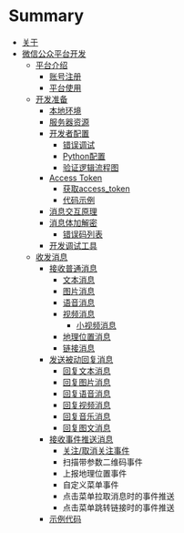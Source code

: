# Summary

* [关于](README.md)
* [微信公众平台开发](chapter1.md)
  * [平台介绍](chapter1/ping-tai-jie-shao.md)
    * [账号注册](chapter1/ping-tai-jie-shao/zhang-hao-zhu-ce.md)
    * [平台使用](chapter1/ping-tai-jie-shao/ping-tai-shi-yong.md)
  * [开发准备](chapter1/kai-shi-kai-fa.md)
    * [本地环境](chapter1/ben-di-huan-jing.md)
    * [服务器资源](chapter1/fu-wu-qi-zi-yuan.md)
    * [开发者配置](chapter1/kai-fa-zhe-pei-zhi.md)
      * [错误调试](chapter1/kai-fa-zhe-pei-zhi/cuo-wu-diao-shi.md)
      * [Python配置](chapter1/kai-fa-zhe-pei-zhi/pythonpei-zhi.md)
      * [验证逻辑流程图](chapter1/kai-fa-zhe-pei-zhi/yan-zheng-luo-ji-liu-cheng-tu.md)
    * [Access Token](chapter1/access-token.md)
      * [获取access\_token](chapter1/access-token/huo-qu-access-token.md)
      * [代码示例](chapter1/access-token/dai-ma-shi-li.md)
    * [消息交互原理](chapter1/xiao-xi-jiao-hu-yuan-li.md)
    * [消息体加解密](chapter1/xiao-xi-ti-jia-jie-mi-shi-xian.md)
      * [错误码列表](chapter1/xiao-xi-ti-jia-jie-mi-shi-xian/cuo-wu-ma-lie-biao.md)
    * [开发调试工具](chapter1/kai-fa-diao-shi-gong-ju.md)
  * [收发消息](chapter1/shou-fa-xiao-xi.md)
    * [接收普通消息](chapter1/shou-fa-xiao-xi/jie-shou-pu-tong-xiao-xi.md)
      * [文本消息](chapter1/shou-fa-xiao-xi/jie-shou-pu-tong-xiao-xi/wen-ben-xiao-xi.md)
      * [图片消息](chapter1/shou-fa-xiao-xi/jie-shou-pu-tong-xiao-xi/tu-pian-xiao-xi.md)
      * [语音消息](chapter1/shou-fa-xiao-xi/jie-shou-pu-tong-xiao-xi/yu-yin-xiao-xi.md)
      * [视频消息](chapter1/shou-fa-xiao-xi/jie-shou-pu-tong-xiao-xi/shi-pin-xiao-xi.md)
        * [小视频消息](chapter1/shou-fa-xiao-xi/jie-shou-pu-tong-xiao-xi/xiao-shi-pin-xiao-xi.md)
      * [地理位置消息](chapter1/shou-fa-xiao-xi/jie-shou-pu-tong-xiao-xi/di-li-wei-zhi-xiao-xi.md)
      * [链接消息](chapter1/shou-fa-xiao-xi/jie-shou-pu-tong-xiao-xi/lian-jie-xiao-xi.md)
    * [发送被动回复消息](chapter1/shou-fa-xiao-xi/fa-song-bei-dong-hui-fu-xiao-xi.md)
      * [回复文本消息](chapter1/shou-fa-xiao-xi/fa-song-bei-dong-hui-fu-xiao-xi/hui-fu-wen-ben-xiao-xi.md)
      * [回复图片消息](chapter1/shou-fa-xiao-xi/fa-song-bei-dong-hui-fu-xiao-xi/hui-fu-tu-pian-xiao-xi.md)
      * [回复语音消息](chapter1/shou-fa-xiao-xi/fa-song-bei-dong-hui-fu-xiao-xi/hui-fu-yu-yin-xiao-xi.md)
      * [回复视频消息](chapter1/shou-fa-xiao-xi/fa-song-bei-dong-hui-fu-xiao-xi/hui-fu-shi-pin-xiao-xi.md)
      * [回复音乐消息](chapter1/shou-fa-xiao-xi/fa-song-bei-dong-hui-fu-xiao-xi/hui-fu-yin-le-xiao-xi.md)
      * [回复图文消息](chapter1/shou-fa-xiao-xi/fa-song-bei-dong-hui-fu-xiao-xi/hui-fu-tu-wen-xiao-xi.md)
    * [接收事件推送消息](chapter1/shou-fa-xiao-xi/jie-shou-shi-jian-tui-song-xiao-xi.md)
      * [关注/取消关注事件](chapter1/shou-fa-xiao-xi/jie-shou-shi-jian-tui-song-xiao-xi/guan-6ce8-qu-xiao-guan-zhu-shi-jian.md)
      * 扫描带参数二维码事件
      * 上报地理位置事件
      * 自定义菜单事件
      * 点击菜单拉取消息时的事件推送
      * 点击菜单跳转链接时的事件推送
    * [示例代码](chapter1/shou-fa-xiao-xi/shi-li-dai-ma.md)

